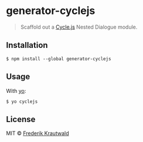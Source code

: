 # generator-cyclejs

> Scaffold out a [Cycle.js] Nested Dialogue module.

## Installation

```shell
$ npm install --global generator-cyclejs
```

## Usage

With [yo]:

```shell
$ yo cyclejs
```

## License

MIT © [Frederik Krautwald](https://github.com/Frikki)

[Cycle.js]: http://cycle.js.org
[Yo]: https://github.com/yeoman/yo
